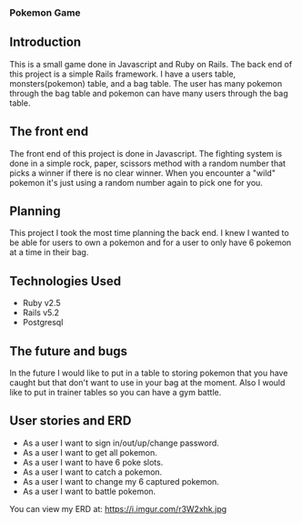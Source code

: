 ### Pokemon Game

## Introduction
This is a small game done in Javascript and Ruby on Rails. The back end of this
project is a simple Rails framework. I have a users table, monsters(pokemon)
table, and a bag table. The user has many pokemon through the bag table and
pokemon can have many users through the bag table.

## The front end
The front end of this project is done in Javascript. The fighting system is
done in a simple rock, paper, scissors method with a random number that picks
a winner if there is no clear winner. When you encounter a "wild" pokemon it's
just using a random number again to pick one for you.

## Planning
This project I took the most time planning the back end. I knew I wanted to be
able for users to own a pokemon and for a user to only have 6 pokemon at a time
in their bag.

## Technologies Used
* Ruby v2.5
* Rails v5.2
* Postgresql

## The future and bugs
In the future I would like to put in a table to storing pokemon that you have
caught but that don't want to use in your bag at the moment. Also I would like to
put in trainer tables so you can have a gym battle.

## User stories and ERD
* As a user I want to sign in/out/up/change password.
* As a user I want to get all pokemon.
* As a user I want to have 6 poke slots.
* As a user I want to catch a pokemon.
* As a user I want to change my 6 captured pokemon.
* As a user I want to battle pokemon.

You can view my ERD at: https://i.imgur.com/r3W2xhk.jpg
